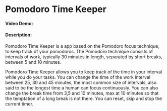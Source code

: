 # Pomodoro Time Keeper
#### Video Demo:  <URL HERE>
#### Description:

Pomodoro Time Keeper is a app based on the Pomodoro focus technique, 
to keep track of your pomodoros.
The Pomodoro technique consists of intervals of work, typically 30 minutes in length,
separated by short breaks, between 5 and 10 minutes.

Pomodoro Time Keeper allows you to keep track of the time in your interval while you do your tasks.
You can change the time of the work interval between 25, 30 and 45 minutes, the most common size
of intervals, also said to be the longest time a human can focus continuously.
You can also change the break time from 3,5 and 10 minutes, max at 10 minutes so that the temptation
of a long break is not there.
You can reset, skip and stop the current timer.




